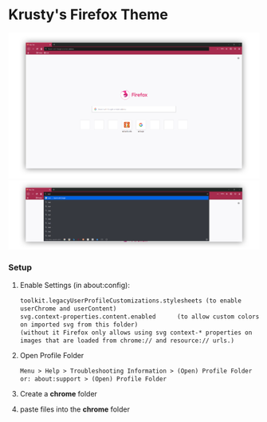 # Krusty's Firefox Theme

![preview1](screenshots/img1.png)
![preview2](screenshots/img2.png)

### Setup

1. Enable Settings (in about:config):
    ```
    toolkit.legacyUserProfileCustomizations.stylesheets	(to enable userChrome and userContent)
    svg.context-properties.content.enabled 		(to allow custom colors on imported svg from this folder)
    (without it Firefox only allows using svg context-* properties on images that are loaded from chrome:// and resource:// urls.)
    ```
2. Open Profile Folder
    ```
    Menu > Help > Troubleshooting Information > (Open) Profile Folder
    or: about:support > (Open) Profile Folder
    ```
3. Create a **chrome** folder

4. paste files into the **chrome** folder

